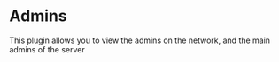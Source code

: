 # Admins
This plugin allows you to view the admins on the network, and the main admins of the server
